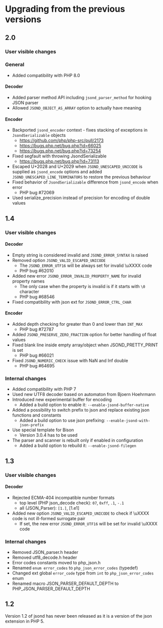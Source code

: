 # Upgrading from the previous versions

## 2.0

### User visible changes

### General
- Added compatibility with PHP 8.0

#### Decoder
- Added parser method API including `jsond_parser_method` for hooking JSON parser
- Allowed `JSOND_OBJECT_AS_ARRAY` option to actually have meaning

#### Encoder
- Backported `jsond_encoder` context - fixes stacking of exceptions in `JsondSerializable` objects
  - https://github.com/php/php-src/pull/2173
  - https://bugs.php.net/bug.php?id=66025
  - https://bugs.php.net/bug.php?id=73254
- Fixed segfault with throwing JsondSerializable
  - https://bugs.php.net/bug.php?id=73113
- Escaped U+2028 and U+2029 when `JSOND_UNESCAPED_UNICODE` is supplied as `jsond_encode`
  options and added `JSOND_UNESCAPED_LINE_TERMINATORS` to restore the previous behaviour
- Fixed behavior of `JsondSerializable` difference from `jsond_encode` when error
  - PHP bug #72069
- Used serialize_precision instead of precision for encoding of double values

## 1.4

### User visible changes

#### Decoder
- Empty string is considered invalid and `JSOND_ERROR_SYNTAX` is raised
- Removed option `JSOND_VALID_ESCAPED_UNICODE`
  - The `JSOND_ERROR_UTF16` will be always set for invalid \uXXXX code
  - PHP bug #62010
- Added new error `JSOND_ERROR_INVALID_PROPERTY_NAME` for invalid property names
  - The only case when the property is invalid is if it starts with `\0` character
  - PHP bug #68546
- Fixed compatibility with json ext for  `JSOND_ERROR_CTRL_CHAR`

#### Encoder
- Added depth checking for greater than 0 and lower than `INT_MAX`
  - PHP bug #72787
- Added `JSOND_PRESERVE_ZERO_FRACTION` option for better handling of float values
- Fixed blank line inside empty array/object when JSOND_PRETTY_PRINT is set
  - PHP bug #66021
- Fixed `JSOND_NUMERIC_CHECK` issue with NaN and Inf double
  - PHP bug #64695

### Internal changes
- Added compatibility with PHP 7
- Used new UTF8 decoder based on automaton from Bjoern Hoehrmann
- Introduced new experimental buffer for encoding
  - Added a build option to enable it: `--enable-jsond-buffer-native`
- Added a possibility to switch prefix to json and replace existing json functions and constants
  - Added a build option to use json prefixing: `--enable-jsond-with-json-prefix`
- Use special template for Bison
  - Version 3.0.4 has to be used
- The parser and scanner is rebuilt only if enabled in configuration
  - Added a build option to rebuild it: `--enable-jsond-filegen`


## 1.3

### User visible changes

#### Decoder
- Rejected ECMA-404 incompatible number formats
  - top level (PHP json_decode check): `07`, `0xff`, `.1`, `-.1`
  - all (JSON_Parser): `[1.]`, [1.e1]
- Added new option `JSOND_VALID_ESCAPED_UNICODE` to check if \uXXXX code is not ill-formed surrogate pair
  - If set, the new error `JSOND_ERROR_UTF16` will be set for invalid \uXXXX code

### Internal changes
- Removed JSON_parser.h header
- Removed utf8_decode.h header
- Error codes constants moved to php_json.h
- Renamed `enum error_codes` to `php_json_error_codes` (typedef)
- Changed ext global `error_code` type from `int` to `php_json_error_codes` enum
- Renamed macro JSON_PARSER_DEFAULT_DEPTH to PHP_JSON_PARSER_DEFAULT_DEPTH


## 1.2

Version 1.2 of jsond has never been released as it is a version of the json extension in PHP 5.
